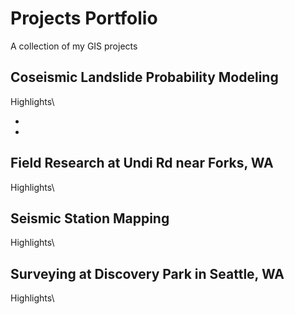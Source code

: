 # Projects Portfolio
A collection of my GIS projects
## Coseismic Landslide Probability Modeling
Highlights\

-
-

## Field Research at Undi Rd near Forks, WA
Highlights\


## Seismic Station Mapping
Highlights\


## Surveying at Discovery Park in Seattle, WA
Highlights\
